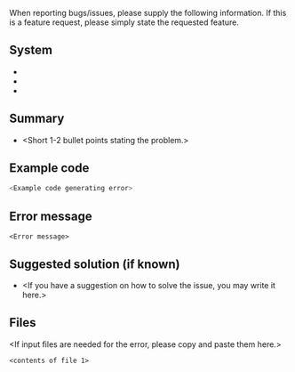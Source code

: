 When reporting bugs/issues, please supply the following information. If this 
is a feature request, please simply state the requested feature.

## System

* <Version of monty>
* <Python version>
* <OS version>

## Summary

* <Short 1-2 bullet points stating the problem.>

## Example code

```python
<Example code generating error>
```

## Error message

```
<Error message>
```

## Suggested solution (if known)

* <If you have a suggestion on how to solve the issue, you may write it here.>

## Files

<If input files are needed for the error, please copy and paste them here.>

```
<contents of file 1>
```
